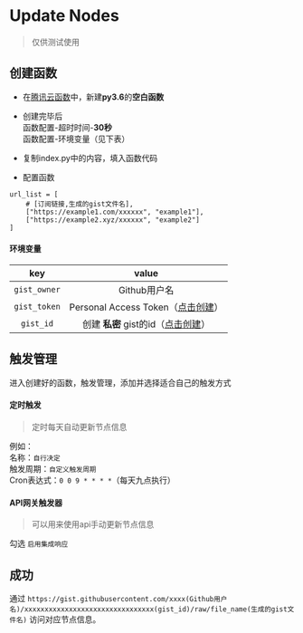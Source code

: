 # Update Nodes
> 仅供测试使用

## 创建函数

- 在[腾讯云函数](https://console.cloud.tencent.com/scf/index/1)中，新建**py3.6**的**空白函数**  

- 创建完毕后  
函数配置-超时时间-**30秒**  
函数配置-环境变量（见下表）  

- 复制index.py中的内容，填入函数代码  

- 配置函数
```
url_list = [
    # [订阅链接,生成的gist文件名],
    ["https://example1.com/xxxxxx", "example1"],
    ["https://example2.xyz/xxxxxx", "example2"]
]
```

#### 环境变量

|key|value|
|:-:|:-:|
|`gist_owner`|Github用户名|
|`gist_token`|Personal Access Token（[点击创建](https://github.com/settings/tokens/new?scopes=gist&description=scf_gist)）|
|`gist_id`|创建 **私密** gist的id（[点击创建](https://gist.github.com)）|

## 触发管理
进入创建好的函数，触发管理，添加并选择适合自己的触发方式  
#### 定时触发
> 定时每天自动更新节点信息

例如：  
名称：`自行决定`  
触发周期：`自定义触发周期`  
Cron表达式：`0 0 9 * * * *`（每天九点执行）

#### API网关触发器
> 可以用来使用api手动更新节点信息  

勾选 `启用集成响应`

## 成功
通过 `https://gist.githubusercontent.com/xxxx(Github用户名)/xxxxxxxxxxxxxxxxxxxxxxxxxxxxxxxx(gist_id)/raw/file_name(生成的gist文件名)` 访问对应节点信息。
